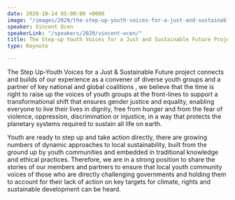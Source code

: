 ```yaml
---
date: 2020-10-24 05:00:00 +0000
image: "/images/2020/the-step-up-youth-voices-for-a-just-and-sustainable-future-project.jpg"
speaker: Vincent Ocen
speakerLink: "/speakers/2020/vincent-ocen/"
title: The Step-up Youth Voices for a Just and Sustainable Future Project
type: Keynote

---
```

The Step Up-Youth Voices for a Just & Sustainable Future project connects and builds of our experience as a convener of diverse youth groups and a partner of key national and global coalitions , we believe that the time is right to raise up the voices of youth groups at the front-lines to support a transformational shift that ensures gender justice and equality, enabling everyone to live their lives in dignity, free from hunger and from the fear of violence, oppression, discrimination or injustice, in a way that protects the planetary systems required to sustain all life on earth.

Youth are ready to step up and take action directly, there are growing numbers of dynamic approaches to local sustainability, built from the ground up by youth communities and embedded in traditional knowledge and ethical practices. Therefore, we are in a strong position to share the stories of our members and partners to ensure that local youth community voices of those who are directly challenging governments and holding them to account for their lack of action on key targets for climate, rights and sustainable development can be heard.